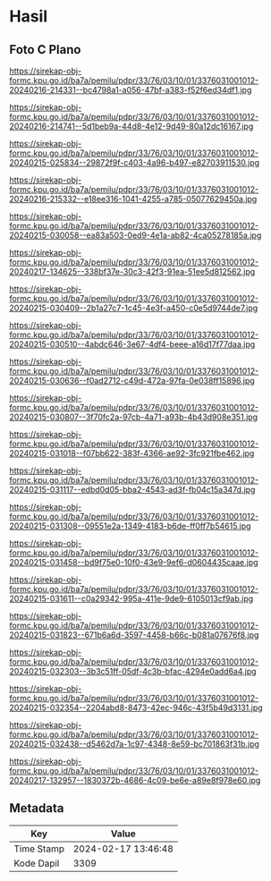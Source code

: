 # Hasil

## Foto C Plano

https://sirekap-obj-formc.kpu.go.id/ba7a/pemilu/pdpr/33/76/03/10/01/3376031001012-20240216-214331--bc4798a1-a056-47bf-a383-f52f6ed34df1.jpg

https://sirekap-obj-formc.kpu.go.id/ba7a/pemilu/pdpr/33/76/03/10/01/3376031001012-20240216-214741--5d1beb9a-44d8-4e12-9d49-80a12dc16167.jpg

https://sirekap-obj-formc.kpu.go.id/ba7a/pemilu/pdpr/33/76/03/10/01/3376031001012-20240215-025834--29872f9f-c403-4a96-b497-e82703911530.jpg

https://sirekap-obj-formc.kpu.go.id/ba7a/pemilu/pdpr/33/76/03/10/01/3376031001012-20240216-215332--e18ee316-1041-4255-a785-05077629450a.jpg

https://sirekap-obj-formc.kpu.go.id/ba7a/pemilu/pdpr/33/76/03/10/01/3376031001012-20240215-030058--ea83a503-0ed9-4e1a-ab82-4ca05278185a.jpg

https://sirekap-obj-formc.kpu.go.id/ba7a/pemilu/pdpr/33/76/03/10/01/3376031001012-20240217-134625--338bf37e-30c3-42f3-91ea-51ee5d812562.jpg

https://sirekap-obj-formc.kpu.go.id/ba7a/pemilu/pdpr/33/76/03/10/01/3376031001012-20240215-030409--2b1a27c7-1c45-4e3f-a450-c0e5d9744de7.jpg

https://sirekap-obj-formc.kpu.go.id/ba7a/pemilu/pdpr/33/76/03/10/01/3376031001012-20240215-030510--4abdc646-3e67-4df4-beee-a16d17f77daa.jpg

https://sirekap-obj-formc.kpu.go.id/ba7a/pemilu/pdpr/33/76/03/10/01/3376031001012-20240215-030636--f0ad2712-c49d-472a-97fa-0e038ff15896.jpg

https://sirekap-obj-formc.kpu.go.id/ba7a/pemilu/pdpr/33/76/03/10/01/3376031001012-20240215-030807--3f70fc2a-97cb-4a71-a93b-4b43d908e351.jpg

https://sirekap-obj-formc.kpu.go.id/ba7a/pemilu/pdpr/33/76/03/10/01/3376031001012-20240215-031018--f07bb622-383f-4366-ae92-3fc921fbe462.jpg

https://sirekap-obj-formc.kpu.go.id/ba7a/pemilu/pdpr/33/76/03/10/01/3376031001012-20240215-031117--edbd0d05-bba2-4543-ad3f-fb04c15a347d.jpg

https://sirekap-obj-formc.kpu.go.id/ba7a/pemilu/pdpr/33/76/03/10/01/3376031001012-20240215-031308--09551e2a-1349-4183-b6de-ff0ff7b54615.jpg

https://sirekap-obj-formc.kpu.go.id/ba7a/pemilu/pdpr/33/76/03/10/01/3376031001012-20240215-031458--bd9f75e0-10f0-43e9-9ef6-d0604435caae.jpg

https://sirekap-obj-formc.kpu.go.id/ba7a/pemilu/pdpr/33/76/03/10/01/3376031001012-20240215-031611--c0a29342-995a-411e-9de9-6105013cf9ab.jpg

https://sirekap-obj-formc.kpu.go.id/ba7a/pemilu/pdpr/33/76/03/10/01/3376031001012-20240215-031823--671b6a6d-3597-4458-b66c-b081a07676f8.jpg

https://sirekap-obj-formc.kpu.go.id/ba7a/pemilu/pdpr/33/76/03/10/01/3376031001012-20240215-032303--3b3c51ff-05df-4c3b-bfac-4294e0add6a4.jpg

https://sirekap-obj-formc.kpu.go.id/ba7a/pemilu/pdpr/33/76/03/10/01/3376031001012-20240215-032354--2204abd8-8473-42ec-946c-43f5b49d3131.jpg

https://sirekap-obj-formc.kpu.go.id/ba7a/pemilu/pdpr/33/76/03/10/01/3376031001012-20240215-032438--d5462d7a-1c97-4348-8e59-bc701863f31b.jpg

https://sirekap-obj-formc.kpu.go.id/ba7a/pemilu/pdpr/33/76/03/10/01/3376031001012-20240217-132957--1830372b-4686-4c09-be6e-a89e8f978e60.jpg


## Metadata

| Key        | Value               |
| ---------- | ------------------- |
| Time Stamp | 2024-02-17 13:46:48 |
| Kode Dapil | 3309                |



